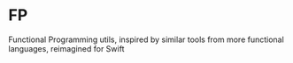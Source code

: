 # FP
Functional Programming utils, inspired by similar tools from more functional languages, reimagined for Swift
